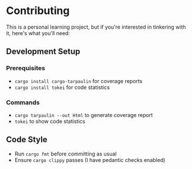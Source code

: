 # Contributing

This is a personal learning project, but if you're interested in tinkering with it, here's what you'll need:

## Development Setup

### Prerequisites

- `cargo install cargo-tarpaulin` for coverage reports
- `cargo install tokei` for code statistics

### Commands

- `cargo tarpaulin --out Html` to generate coverage report
- `tokei` to show code statistics

## Code Style

- Run `cargo fmt` before committing as usual
- Ensure `cargo clippy` passes (I have pedantic checks enabled)
